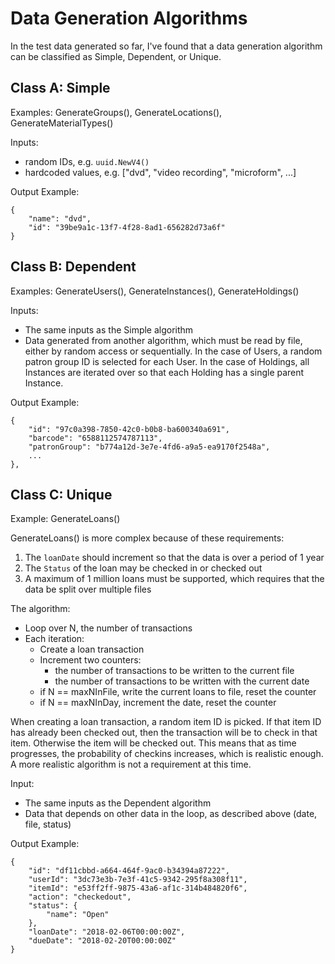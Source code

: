 # Data Generation Algorithms

In the test data generated so far, I've found that a data generation algorithm can be classified as Simple, Dependent, or Unique.

## Class A: Simple

Examples: GenerateGroups(), GenerateLocations(), GenerateMaterialTypes()

Inputs:

- random IDs, e.g. `uuid.NewV4()`
- hardcoded values, e.g. ["dvd", "video recording", "microform", ...]

Output Example:

```
{
    "name": "dvd",
    "id": "39be9a1c-13f7-4f28-8ad1-656282d73a6f"
}
```

## Class B: Dependent

Examples: GenerateUsers(), GenerateInstances(), GenerateHoldings()

Inputs: 

- The same inputs as the Simple algorithm
- Data generated from another algorithm, which must be read by file, either by random access or sequentially. In the case of Users, a random patron group ID is selected for each User. In the case of Holdings, all Instances are iterated over so that each Holding has a single parent Instance.

Output Example:

```
{
    "id": "97c0a398-7850-42c0-b0b8-ba600340a691",
    "barcode": "6588112574787113",
    "patronGroup": "b774a12d-3e7e-4fd6-a9a5-ea9170f2548a",
    ...
},
```


## Class C: Unique

Example: GenerateLoans()

GenerateLoans() is more complex because of these requirements:

1) The `loanDate` should increment so that the data is over a period of 1 year
2) The `Status` of the loan may be checked in or checked out
3) A maximum of 1 million loans must be supported, which requires that the data be split over multiple files

The algorithm:

- Loop over N, the number of transactions
- Each iteration:
  - Create a loan transaction
  - Increment two counters:
    - the number of transactions to be written to the current file
    - the number of transactions to be written with the current date
  - if N == maxNInFile, write the current loans to file, reset the counter
  - if N == maxNInDay, increment the date, reset the counter

When creating a loan transaction, a random item ID is picked. If that item ID has already been checked out, then the transaction will be to check in that item. Otherwise the item will be checked out. This means that as time progresses, the probability of checkins increases, which is realistic enough. A more realistic algorithm is not a requirement at this time.

Input:
- The same inputs as the Dependent algorithm
- Data that depends on other data in the loop, as described above (date, file, status)

Output Example:

```
{
    "id": "df11cbbd-a664-464f-9ac0-b34394a87222",
    "userId": "3dc73e3b-7e3f-41c5-9342-295f8a308f11",
    "itemId": "e53ff2ff-9875-43a6-af1c-314b484820f6",
    "action": "checkedout",
    "status": {
        "name": "Open"
    },
    "loanDate": "2018-02-06T00:00:00Z",
    "dueDate": "2018-02-20T00:00:00Z"
}
```
